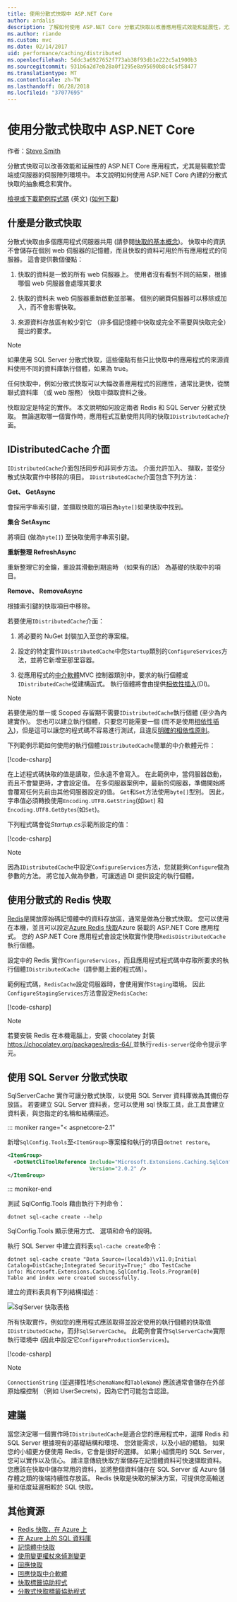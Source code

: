 ```yaml
---
title: 使用分散式快取中 ASP.NET Core
author: ardalis
description: 了解如何使用 ASP.NET Core 分散式快取以改善應用程式效能和延展性，尤其是在雲端或伺服器的伺服陣列環境。
ms.author: riande
ms.custom: mvc
ms.date: 02/14/2017
uid: performance/caching/distributed
ms.openlocfilehash: 5ddc3a6927652f773ab38f93db1e222c5a1900b3
ms.sourcegitcommit: 931b6a2d7eb28a0f1295e8a95690b8c4c5f58477
ms.translationtype: MT
ms.contentlocale: zh-TW
ms.lasthandoff: 06/28/2018
ms.locfileid: "37077695"
---
```

# <a name="work-with-a-distributed-cache-in-aspnet-core"></a>使用分散式快取中 ASP.NET Core

作者：[Steve Smith](https://ardalis.com/)

分散式快取可以改善效能和延展性的 ASP.NET Core 應用程式，尤其是裝載於雲端或伺服器的伺服陣列環境中。 本文說明如何使用 ASP.NET Core 內建的分散式快取的抽象概念和實作。

[檢視或下載範例程式碼](https://github.com/aspnet/Docs/tree/master/aspnetcore/performance/caching/distributed/sample) \(英文\) ([如何下載](xref:tutorials/index#how-to-download-a-sample))

## <a name="what-is-a-distributed-cache"></a>什麼是分散式快取

分散式快取由多個應用程式伺服器共用 (請參閱[快取的基本概念](memory.md#caching-basics))。 快取中的資訊不會儲存在個別 web 伺服器的記憶體，而且快取的資料可用於所有應用程式的伺服器。 這會提供數個優點：

1. 快取的資料是一致的所有 web 伺服器上。 使用者沒有看到不同的結果，根據哪個 web 伺服器會處理其要求

2. 快取的資料未 web 伺服器重新啟動並部署。 個別的網頁伺服器可以移除或加入，而不會影響快取。

3. 來源資料存放區有較少對它 （非多個記憶體中快取或完全不需要與快取完全） 提出的要求。

> [!NOTE]
> 如果使用 SQL Server 分散式快取，這些優點有些只比快取中的應用程式的來源資料使用不同的資料庫執行個體，如果為 true。

任何快取中，例如分散式快取可以大幅改善應用程式的回應性，通常比更快，從關聯式資料庫 （或 web 服務） 快取中擷取資料之後。

快取設定是特定的實作。 本文說明如何設定兩者 Redis 和 SQL Server 分散式快取。 無論選取哪一個實作時，應用程式互動使用共同的快取`IDistributedCache`介面。

## <a name="the-idistributedcache-interface"></a>IDistributedCache 介面

`IDistributedCache`介面包括同步和非同步方法。 介面允許加入、 擷取，並從分散式快取實作中移除的項目。 `IDistributedCache`介面包含下列方法：

**Get、 GetAsync**

會採用字串索引鍵，並擷取快取的項目為`byte[]`如果快取中找到。

**集合 SetAsync**

將項目 (做為`byte[]`) 至快取使用字串索引鍵。

**重新整理 RefreshAsync**

重新整理它的金鑰，重設其滑動到期逾時 （如果有的話） 為基礎的快取中的項目。

**Remove、 RemoveAsync**

根據索引鍵的快取項目中移除。

若要使用`IDistributedCache`介面：

   1. 將必要的 NuGet 封裝加入至您的專案檔。

   2. 設定的特定實作`IDistributedCache`中您`Startup`類別的`ConfigureServices`方法，並將它新增至那里容器。

   3. 從應用程式的[中介軟體](xref:fundamentals/middleware/index)MVC 控制器類別中，要求的執行個體或`IDistributedCache`從建構函式。 執行個體將會由提供[相依性插入](../../fundamentals/dependency-injection.md)(DI)。

> [!NOTE]
> 若要使用的單一或 Scoped 存留期不需要`IDistributedCache`執行個體 (至少為內建實作)。 您也可以建立執行個體，只要您可能需要一個 (而不是使用[相依性插入](../../fundamentals/dependency-injection.md))，但是這可以讓您的程式碼不容易進行測試，且違反[明確的相依性原則](http://deviq.com/explicit-dependencies-principle/)。

下列範例示範如何使用的執行個體`IDistributedCache`簡單的中介軟體元件：

[!code-csharp[](distributed/sample/src/DistCacheSample/StartTimeHeader.cs)]

在上述程式碼快取的值是讀取，但永遠不會寫入。 在此範例中，當伺服器啟動，而且不會變更時，才會設定值。 在多伺服器案例中，最新的伺服器，準備開始將會覆寫任何先前由其他伺服器設定的值。 `Get`和`Set`方法使用`byte[]`型別。 因此，字串值必須轉換使用`Encoding.UTF8.GetString`(如`Get`) 和`Encoding.UTF8.GetBytes`(如`Set`)。

下列程式碼會從*Startup.cs*示範所設定的值：

[!code-csharp[](distributed/sample/src/DistCacheSample/Startup.cs?name=snippet1)]

> [!NOTE]
> 因為`IDistributedCache`中設定`ConfigureServices`方法，您就能夠`Configure`做為參數的方法。 將它加入做為參數，可讓透過 DI 提供設定的執行個體。

## <a name="using-a-redis-distributed-cache"></a>使用分散式的 Redis 快取

[Redis](https://redis.io/)是開放原始碼記憶體中的資料存放區，通常是做為分散式快取。 您可以使用在本機，並且可以設定[Azure Redis 快取](https://azure.microsoft.com/services/cache/)Azure 裝載的 ASP.NET Core 應用程式。 您的 ASP.NET Core 應用程式會設定快取實作使用`RedisDistributedCache`執行個體。

設定中的 Redis 實作`ConfigureServices`，而且應用程式程式碼中存取所要求的執行個體`IDistributedCache`（請參閱上面的程式碼）。

範例程式碼，`RedisCache`設定伺服器時，會使用實作`Staging`環境。 因此`ConfigureStagingServices`方法會設定`RedisCache`:

[!code-csharp[](distributed/sample/src/DistCacheSample/Startup.cs?name=snippet2)]

> [!NOTE]
> 若要安裝 Redis 在本機電腦上，安裝 chocolatey 封裝[ https://chocolatey.org/packages/redis-64/ ](https://chocolatey.org/packages/redis-64/)並執行`redis-server`從命令提示字元。

## <a name="using-a-sql-server-distributed-cache"></a>使用 SQL Server 分散式快取

SqlServerCache 實作可讓分散式快取，以使用 SQL Server 資料庫做為其備份存放區。 若要建立 SQL Server 資料表，您可以使用 sql 快取工具，此工具會建立資料表，與您指定的名稱和結構描述。

::: moniker range="< aspnetcore-2.1"

新增`SqlConfig.Tools`至`<ItemGroup>`專案檔和執行的項目`dotnet restore`。

```xml
<ItemGroup>
  <DotNetCliToolReference Include="Microsoft.Extensions.Caching.SqlConfig.Tools" 
                          Version="2.0.2" />
</ItemGroup>
```

::: moniker-end

測試 SqlConfig.Tools 藉由執行下列命令：

```console
dotnet sql-cache create --help
```

SqlConfig.Tools 顯示使用方式、 選項和命令的說明。

執行 SQL Server 中建立資料表`sql-cache create`命令：

```console
dotnet sql-cache create "Data Source=(localdb)\v11.0;Initial Catalog=DistCache;Integrated Security=True;" dbo TestCache
info: Microsoft.Extensions.Caching.SqlConfig.Tools.Program[0]
Table and index were created successfully.
```

建立的資料表具有下列結構描述：

![SqlServer 快取表格](distributed/_static/SqlServerCacheTable.png)

所有快取實作，例如您的應用程式應該取得並設定使用的執行個體的快取值`IDistributedCache`，而非`SqlServerCache`。 此範例會實作`SqlServerCache`實際執行環境中 (因此中設定它`ConfigureProductionServices`)。

[!code-csharp[](distributed/sample/src/DistCacheSample/Startup.cs?name=snippet3)]

> [!NOTE]
> `ConnectionString` (並選擇性地`SchemaName`和`TableName`) 應該通常會儲存在外部原始檔控制 （例如 UserSecrets)，因為它們可能包含認證。

## <a name="recommendations"></a>建議

當您決定哪一個實作時`IDistributedCache`是適合您的應用程式中，選擇 Redis 和 SQL Server 根據現有的基礎結構和環境、 您效能需求，以及小組的體驗。 如果您的小組更方便使用 Redis，它會是很好的選擇。 如果小組慣用的 SQL Server，您可以實作以及信心。 請注意傳統快取方案儲存在記憶體資料可快速擷取資料。 您應該在快取中儲存常用的資料，並將整個資料儲存在 SQL Server 或 Azure 儲存體之類的後端持續性存放區。 Redis 快取是快取的解決方案，可提供您高輸送量和低度延遲相較於 SQL 快取。

## <a name="additional-resources"></a>其他資源

* [Redis 快取，在 Azure 上](https://azure.microsoft.com/documentation/services/redis-cache/)
* [在 Azure 上的 SQL 資料庫](https://azure.microsoft.com/documentation/services/sql-database/)
* [記憶體中快取](xref:performance/caching/memory)
* [使用變更權杖來偵測變更](xref:fundamentals/primitives/change-tokens)
* [回應快取](xref:performance/caching/response)
* [回應快取中介軟體](xref:performance/caching/middleware)
* [快取標籤協助程式](xref:mvc/views/tag-helpers/builtin-th/cache-tag-helper)
* [分散式快取標籤協助程式](xref:mvc/views/tag-helpers/builtin-th/distributed-cache-tag-helper)
